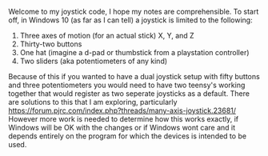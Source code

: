 Welcome to my joystick code, I hope my notes are comprehensible.
To start off, in Windows 10 (as far as I can tell) a joystick is limited to the following:
   1. Three axes of motion (for an actual stick) X, Y, and Z
   2. Thirty-two buttons
   3. One hat (imagine a d-pad or thumbstick from a playstation controller)
   4. Two sliders (aka potentiometers of any kind)

Because of this if you wanted to have a dual joystick setup with fifty buttons and three potentiometers you would
need to have two teensy's working together that would register as two seperate joysticks as a default.
There are solutions to this that I am exploring, particularly https://forum.pjrc.com/index.php?threads/many-axis-joystick.23681/
However more work is needed to determine how this works exactly, if Windows will be OK with the changes or
if Windows wont care and it depends entirely on the program for which the devices is intended to be used.
